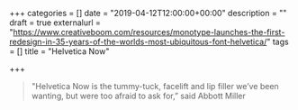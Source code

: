 +++
categories = []
date = "2019-04-12T12:00:00+00:00"
description = ""
draft = true
externalurl = "https://www.creativeboom.com/resources/monotype-launches-the-first-redesign-in-35-years-of-the-worlds-most-ubiquitous-font-helvetica/"
tags = []
title = "Helvetica Now"

+++
> "Helvetica Now is the tummy-tuck, facelift and lip filler we’ve been wanting, but were too afraid to ask for,” said Abbott Miller